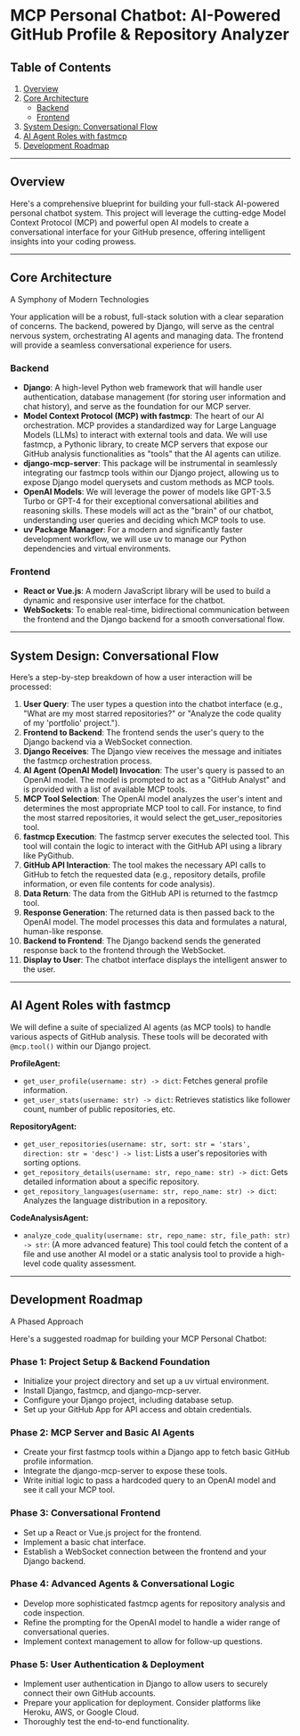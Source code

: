 # MCP Personal Chatbot: AI-Powered GitHub Profile & Repository Analyzer

## Table of Contents

1. [Overview](#overview)
2. [Core Architecture](#core-architecture)
   - [Backend](#backend)
   - [Frontend](#frontend)
3. [System Design: Conversational Flow](#system-design-conversational-flow)
4. [AI Agent Roles with fastmcp](#ai-agent-roles-with-fastmcp)
5. [Development Roadmap](#development-roadmap)

---

## Overview

Here's a comprehensive blueprint for building your full-stack AI-powered personal chatbot system. This project will leverage the cutting-edge Model Context Protocol (MCP) and powerful open AI models to create a conversational interface for your GitHub presence, offering intelligent insights into your coding prowess.

---

## Core Architecture

A Symphony of Modern Technologies

Your application will be a robust, full-stack solution with a clear separation of concerns. The backend, powered by Django, will serve as the central nervous system, orchestrating AI agents and managing data. The frontend will provide a seamless conversational experience for users.

### Backend

- **Django**: A high-level Python web framework that will handle user authentication, database management (for storing user information and chat history), and serve as the foundation for our MCP server.
- **Model Context Protocol (MCP) with fastmcp**: The heart of our AI orchestration. MCP provides a standardized way for Large Language Models (LLMs) to interact with external tools and data. We will use fastmcp, a Pythonic library, to create MCP servers that expose our GitHub analysis functionalities as "tools" that the AI agents can utilize.
- **django-mcp-server**: This package will be instrumental in seamlessly integrating our fastmcp tools within our Django project, allowing us to expose Django model querysets and custom methods as MCP tools.
- **OpenAI Models**: We will leverage the power of models like GPT-3.5 Turbo or GPT-4 for their exceptional conversational abilities and reasoning skills. These models will act as the "brain" of our chatbot, understanding user queries and deciding which MCP tools to use.
- **uv Package Manager**: For a modern and significantly faster development workflow, we will use uv to manage our Python dependencies and virtual environments.

### Frontend

- **React or Vue.js**: A modern JavaScript library will be used to build a dynamic and responsive user interface for the chatbot.
- **WebSockets**: To enable real-time, bidirectional communication between the frontend and the Django backend for a smooth conversational flow.

---

## System Design: Conversational Flow

Here’s a step-by-step breakdown of how a user interaction will be processed:

1. **User Query**: The user types a question into the chatbot interface (e.g., "What are my most starred repositories?" or "Analyze the code quality of my 'portfolio' project.").
2. **Frontend to Backend**: The frontend sends the user's query to the Django backend via a WebSocket connection.
3. **Django Receives**: The Django view receives the message and initiates the fastmcp orchestration process.
4. **AI Agent (OpenAI Model) Invocation**: The user's query is passed to an OpenAI model. The model is prompted to act as a "GitHub Analyst" and is provided with a list of available MCP tools.
5. **MCP Tool Selection**: The OpenAI model analyzes the user's intent and determines the most appropriate MCP tool to call. For instance, to find the most starred repositories, it would select the get_user_repositories tool.
6. **fastmcp Execution**: The fastmcp server executes the selected tool. This tool will contain the logic to interact with the GitHub API using a library like PyGithub.
7. **GitHub API Interaction**: The tool makes the necessary API calls to GitHub to fetch the requested data (e.g., repository details, profile information, or even file contents for code analysis).
8. **Data Return**: The data from the GitHub API is returned to the fastmcp tool.
9. **Response Generation**: The returned data is then passed back to the OpenAI model. The model processes this data and formulates a natural, human-like response.
10. **Backend to Frontend**: The Django backend sends the generated response back to the frontend through the WebSocket.
11. **Display to User**: The chatbot interface displays the intelligent answer to the user.

---

## AI Agent Roles with fastmcp

We will define a suite of specialized AI agents (as MCP tools) to handle various aspects of GitHub analysis. These tools will be decorated with `@mcp.tool()` within our Django project.

**ProfileAgent:**

- `get_user_profile(username: str) -> dict`: Fetches general profile information.
- `get_user_stats(username: str) -> dict`: Retrieves statistics like follower count, number of public repositories, etc.

**RepositoryAgent:**

- `get_user_repositories(username: str, sort: str = 'stars', direction: str = 'desc') -> list`: Lists a user's repositories with sorting options.
- `get_repository_details(username: str, repo_name: str) -> dict`: Gets detailed information about a specific repository.
- `get_repository_languages(username: str, repo_name: str) -> dict`: Analyzes the language distribution in a repository.

**CodeAnalysisAgent:**

- `analyze_code_quality(username: str, repo_name: str, file_path: str) -> str`: (A more advanced feature) This tool could fetch the content of a file and use another AI model or a static analysis tool to provide a high-level code quality assessment.

---

## Development Roadmap

A Phased Approach

Here's a suggested roadmap for building your MCP Personal Chatbot:

### Phase 1: Project Setup & Backend Foundation

- Initialize your project directory and set up a uv virtual environment.
- Install Django, fastmcp, and django-mcp-server.
- Configure your Django project, including database setup.
- Set up your GitHub App for API access and obtain credentials.

### Phase 2: MCP Server and Basic AI Agents

- Create your first fastmcp tools within a Django app to fetch basic GitHub profile information.
- Integrate the django-mcp-server to expose these tools.
- Write initial logic to pass a hardcoded query to an OpenAI model and see it call your MCP tool.

### Phase 3: Conversational Frontend

- Set up a React or Vue.js project for the frontend.
- Implement a basic chat interface.
- Establish a WebSocket connection between the frontend and your Django backend.

### Phase 4: Advanced Agents & Conversational Logic

- Develop more sophisticated fastmcp agents for repository analysis and code inspection.
- Refine the prompting for the OpenAI model to handle a wider range of conversational queries.
- Implement context management to allow for follow-up questions.

### Phase 5: User Authentication & Deployment

- Implement user authentication in Django to allow users to securely connect their own GitHub accounts.
- Prepare your application for deployment. Consider platforms like Heroku, AWS, or Google Cloud.
- Thoroughly test the end-to-end functionality.
